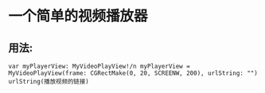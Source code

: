 # 一个简单的视频播放器
## 用法:

```
var myPlayerView: MyVideoPlayView!/n myPlayerView = MyVideoPlayView(frame: CGRectMake(0, 20, SCREENW, 200), urlString: "")    urlString(播放视频的链接)

```